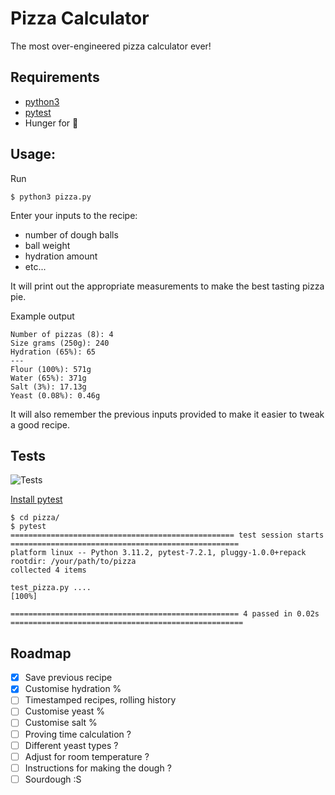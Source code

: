 # Pizza Calculator

The most over-engineered pizza calculator ever!

## Requirements
* [python3](https://www.python.org/downloads/)
* [pytest](https://docs.pytest.org/en/7.4.x/contents.html)
* Hunger for 🍕

## Usage:

Run

```
$ python3 pizza.py
```

Enter your inputs to the recipe:
 * number of dough balls
 * ball weight
 * hydration amount
 * etc...

It will print out the appropriate measurements to make the best tasting pizza pie.

Example output

```
Number of pizzas (8): 4
Size grams (250g): 240
Hydration (65%): 65
---
Flour (100%): 571g
Water (65%): 371g
Salt (3%): 17.13g
Yeast (0.08%): 0.46g
```

It will also remember the previous inputs provided to make it easier to tweak a good recipe.

## Tests

![Tests](https://github.com/fixoss/pizza/actions/workflows/main.yml/badge.svg)

[Install pytest](https://docs.pytest.org/en/7.4.x/getting-started.html#getstarted)
```
$ cd pizza/
$ pytest
================================================== test session starts ===================================================
platform linux -- Python 3.11.2, pytest-7.2.1, pluggy-1.0.0+repack
rootdir: /your/path/to/pizza
collected 4 items                                                                                                        

test_pizza.py ....                                                                                                 [100%]

=================================================== 4 passed in 0.02s ====================================================
```

## Roadmap

- [x] Save previous recipe 
- [x] Customise hydration %
- [ ] Timestamped recipes, rolling history
- [ ] Customise yeast %
- [ ] Customise salt %
- [ ] Proving time calculation ?
- [ ] Different yeast types ?
- [ ] Adjust for room temperature ?
- [ ] Instructions for making the dough ?
- [ ] Sourdough :S

